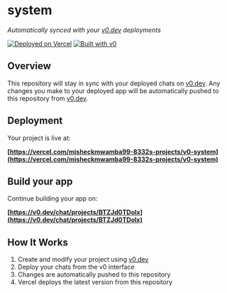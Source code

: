 # system

*Automatically synced with your [v0.dev](https://v0.dev) deployments*

[![Deployed on Vercel](https://img.shields.io/badge/Deployed%20on-Vercel-black?style=for-the-badge&logo=vercel)](https://vercel.com/misheckmwamba99-8332s-projects/v0-system)
[![Built with v0](https://img.shields.io/badge/Built%20with-v0.dev-black?style=for-the-badge)](https://v0.dev/chat/projects/BTZJd0TDolx)

## Overview

This repository will stay in sync with your deployed chats on [v0.dev](https://v0.dev).
Any changes you make to your deployed app will be automatically pushed to this repository from [v0.dev](https://v0.dev).

## Deployment

Your project is live at:

**[https://vercel.com/misheckmwamba99-8332s-projects/v0-system](https://vercel.com/misheckmwamba99-8332s-projects/v0-system)**

## Build your app

Continue building your app on:

**[https://v0.dev/chat/projects/BTZJd0TDolx](https://v0.dev/chat/projects/BTZJd0TDolx)**

## How It Works

1. Create and modify your project using [v0.dev](https://v0.dev)
2. Deploy your chats from the v0 interface
3. Changes are automatically pushed to this repository
4. Vercel deploys the latest version from this repository